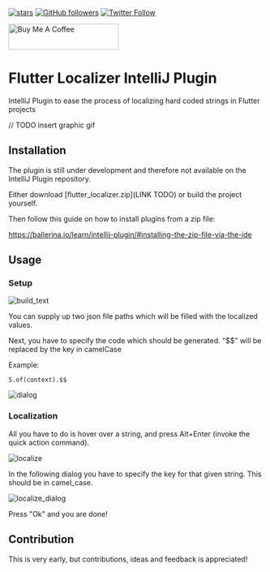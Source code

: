 [![stars](https://img.shields.io/github/stars/Norbert515/flutter_localizer)](https://github.com/Norbert515/flutter_localizer/stargazers)
[![GitHub followers](https://img.shields.io/github/followers/norbert515.svg?style=social&label=Follow)](https://github.com/Norbert515)
[![Twitter Follow](https://img.shields.io/twitter/follow/norbertkozsir.svg?style=social&label=Follow)](https://twitter.com/norbertkozsir)

<a href="https://www.buymeacoffee.com/norbertkozsir" target="_blank"><img src="https://cdn.buymeacoffee.com/buttons/default-orange.png" alt="Buy Me A Coffee" style="height: 51px !important;width: 217px !important;" ></a>

# Flutter Localizer IntelliJ Plugin

IntelliJ Plugin to ease the process of localizing hard coded strings in Flutter projects

// TODO insert graphic gif


## Installation

The plugin is still under development and therefore not available on the IntelliJ Plugin repository.

Either download [flutter_localizer.zip](LINK TODO) or build the project yourself.

Then follow this guide on how to install plugins from a zip file:

https://ballerina.io/learn/intellij-plugin/#installing-the-zip-file-via-the-ide


## Usage

### Setup

![build_text](https://raw.githubusercontent.com/Norbert515/flutter_localizer/master/github_res/toolbar_setting.png?token=ADKSIVHICCROINMROIVJDXC6XPQMA)

You can supply up two json file paths which will be filled with the localized values.

Next, you have to specify the code which should be generated. "$$" will be replaced by the key
in camelCase

Example:
```
S.of(context).$$
```

![dialog](https://raw.githubusercontent.com/Norbert515/flutter_localizer/master/github_res/dialog.png?token=ADKSIVFMP4NDGIIY267GYU26XPSI6)

### Localization

All you have to do is hover over a string, and press Alt+Enter (invoke the quick action command).

![localize](https://raw.githubusercontent.com/Norbert515/flutter_localizer/master/github_res/localize.png?token=ADKSIVE73XAJUBYHJUFNG6S6XPSHC)

In the following dialog you have to specify the key for that given string. This should be in camel_case.

![localize_dialog](https://raw.githubusercontent.com/Norbert515/flutter_localizer/master/github_res/localize_dialog.png?token=ADKSIVEO5LVP7YQNZQH2GRC6XPUXE)

Press "Ok" and you are done!


## Contribution

This is very early, but contributions, ideas and feedback is appreciated!







